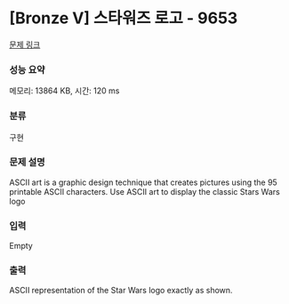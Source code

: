 # [Bronze V] 스타워즈 로고 - 9653 

[문제 링크](https://www.acmicpc.net/problem/9653) 

### 성능 요약

메모리: 13864 KB, 시간: 120 ms

### 분류

구현

### 문제 설명

<p>ASCII art is a graphic design technique that creates pictures using the 95 printable ASCII characters. Use ASCII art to display the classic Stars Wars logo </p>

### 입력 

 Empty

### 출력 

 <p>ASCII representation of the Star Wars logo exactly as shown. </p>

<p> </p>

